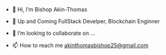 - 👋 Hi, I’m Bishop Akin-Thomas
- 👀 Up and Coming FullStack Develper, Blockchain Enginner

- 💞️ I’m looking to collaborate on ...
- 📫 How to reach me akinthomasbishop25@gmail.com

<!---
AKIN-THOMAS/AKIN-THOMAS is a ✨ special ✨ repository because its `README.md` (this file) appears on your GitHub profile.
You can click the Preview link to take a look at your changes.
--->
